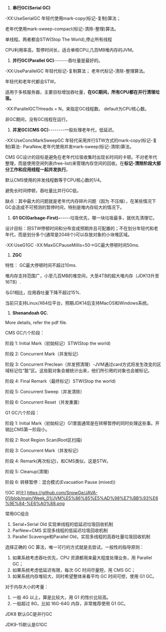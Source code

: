 1. **串行GC(Serial GC)**

-XX:UseSerialGC       年轻代使用mark-copy(标记-复制)算法；

老年代使用mark-sweep-compact(标记-清除-整理)算法。

单线程。两者都会STW(Stop The World),停止所有线程

CPU利用率高，暂停时间长，适合单核CPU,几百MB堆内存的JVM。

1. **并行GC(Parallel GC)**-------吞吐量是最好的。

-XX:UseParallelGC    年轻代标记-复制算法； 老年代标记-清除-整理算法。

年轻代和老年代都会STW。

适用于多核服务器，主要目标增加吞吐量，**在GC期间，所有CPU都在并行清理垃圾。**

-XX:ParallelGCTHreads = N，来指定GC线程数。 default为CPU核心数。

非GC期间，没有GC线程在运行。

1. **并发GC(CMS GC)**--------一般处理老年代，低延迟。

-XX:UseConcMarkSweepGC    年轻代采用并行STW方式的mark-copy(标记-复制)算法-       ParaNew,老年代使用并发mark-sweep(标记-清除)算法。

CMS GC设计的目标是避免在老年代垃圾收集时出现长时间的卡顿。不对老年代整理，而是使用空闲列表(free-list)来管理内存空间的回收。在**标记-清除阶段大部分工作和应用线程一起并发执行**。

默认CMS使用的并发线程数等于CPU核心数的1/4。

避免长时间停顿，吞吐量比并行GC低。

缺点：其中最大的问题就是老年代内存碎片问题（因为 不压缩），在某些情况下GC会造成不可预测的暂停时间，特别是堆内存较大的情况下。

1. **G1 GC(Garbage-First)-**-----垃圾优先，哪一块垃圾最多，就优先清理它。

设计目标：将STW停顿时间和分布变成预期并且可配置的；不在划分年轻代和老年代，而是划分多个(通常是2048个)可以存放对象的小块堆区域。

-XX:UseG1GC   -XX:MaxGCPauseMillis=50->GC最大停顿时间50ms.

1. **ZGC**

特性： GC最大停顿时间不超过10ms.

堆内存支持范围广，小至几百MB的堆空间，大至4TB的超大堆内存（JDK13升至16TB）.

与G1相比，应用吞吐量下降不超过15%.

当前只支持Linux/X64位平台，预期JDK14后支持MacOS和Windows系统。

1. **Shenandoah GC.**

More details, refer the pdf file.


CMS GC六个阶段：

阶段 1: Initial Mark（初始标记）STW(Stop the world)

阶段 2: Concurrent Mark（并发标记）

阶段 3: Concurrent Preclean（并发预清理）-JVM通过card方式将发生改变的区域标记位“脏”区。这些脏对象会被统计出来，他们所引用的对象也会被标记。

阶段 4: Final Remark（最终标记）STW(Stop the world)

阶段 5: Concurrent Sweep（并发清除）

阶段 6: Concurrent Reset（并发重置）

G1 GC六个阶段：

阶段 1: Initial Mark（初始标记）G1里面通常是在转移暂停的同时处理这些事。开销比CMS第一阶段小。

阶段 2: Root Region Scan(Root区扫描)

阶段 3: Concurrent Mark（并发标记）

阶段 4: Remark(再次标记)，和CMS类似，这是STW。

阶段 5: Cleanup(清理)

阶段 6: 转移暂停：混合模式(Evacuation Pause (mixed))

![GC 对比].https://github.com/SnowGe/JAVA-01/blob/main/Week_01/JVM%E5%86%85%E5%AD%98%E7%BB%93%E6%9E%84-%E6%A0%88.png

常用GC组合

1. Serial+Serial Old 实现单线程的低延迟垃圾回收机制
2. ParNew+CMS 实现多线程的低延迟垃圾回收机制
3. Parallel Scavenge和Parallel Old，实现多线程的高吞吐量垃圾回收机制

选择正确的 GC 算法，唯一可行的方式就是去尝试，一般性的指导原则：

1. 如果系统考虑吞吐优先，CPU 资源都用来最大程度处理业务，用 Parallel GC；
1. 如果系统考虑低延迟有限，每次 GC 时间尽量短，用 CMS GC；
1. 如果系统内存堆较大，同时希望整体来看平均 GC 时间可控，使用 G1 GC。

对于内存大小的考量：

1. 一般 4G 以上，算是比较大，用 G1 的性价比较高。
1. 一般超过 8G，比如 16G-64G 内存，非常推荐使用 G1 GC。

JDK8 默认GC是并行GC

JDK9-15默认是G1GC




